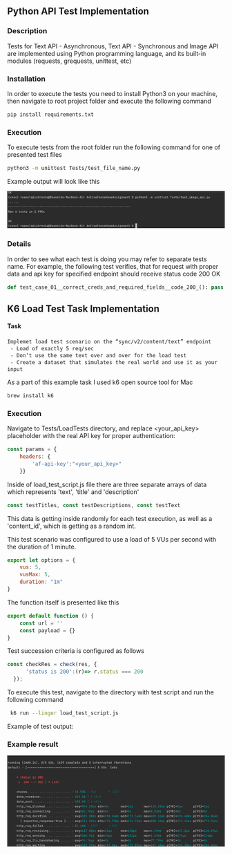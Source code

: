 ## Python API Test Implementation

### Description 
Tests for Text API - Asynchronous, Text API - Synchronous and Image API
are implemented using Python programming language, and its built-in modules (requests, grequests, unittest, etc)

### Installation 

In order to execute the tests you need to install Python3 on your machine, then navigate to root project folder and 
execute the following command 

```bash
pip install requirements.txt
```

### Execution

To execute tests from the root folder run the following command for one of presented test files

```bash
python3 -m unittest Tests/test_file_name.py
```

Example output will look like this 

![img.png](example_api_test_output.png)

### Details

In order to see what each test is doing you may refer to separate tests name.
For example, the following test verifies, that for request with proper data and api key for specified endpoint 
should receive status code 200 OK

```python
def test_case_01__correct_creds_and_required_fields__code_200_(): pass
```



## K6 Load Test Task Implementation


#### Task 
```text 
Implemet load test scenario on the “sync/v2/content/text” endpoint 
 - Load of exactly 5 req/sec
 - Donʼt use the same text over and over for the load test
 - Create a dataset that simulates the real world and use it as your input 
```

As a part of this example task I used k6 open source tool for Mac

```bash
brew install k6
```

### Execution

Navigate to Tests/LoadTests directory, and replace <your_api_key> placeholder with the real API key for proper 
authentication:

```javascript
const params = {
    headers: {
        'af-api-key':"<your_api_key>"
    }}
```

Inside of load_test_script.js file there are three separate arrays of data which represents 'text', 'title' 
and 'description'
```javascript
const testTitles, const testDescriptions, const testText
```
This data is getting inside randomly for each test execution, as well as a 'content_id', which is getting as a 
random int.

This test scenario was configured to use a load of 5 VUs per second with the duration of 1 minute.

```javascript
export let options = {
    vus: 5,
    vusMax: 5,
    duration: "1m"
}
```

The function itself is presented like this 
```javascript
export default function () {
    const url = ''
    const payload = {}
}
```


Test succession criteria is configured as follows 

```javascript
const checkRes = check(res, {
      'status is 200':(r)=> r.status === 200
  });
```

To execute this test, navigate to the directory with test script and run the following command

```bash
 k6 run --linger load_test_script.js
 ```

Example of test output:

### Example result

![img.png](example_load_test_output.png)




